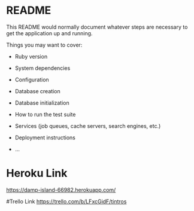 # README

This README would normally document whatever steps are necessary to get the
application up and running.

Things you may want to cover:

* Ruby version

* System dependencies

* Configuration

* Database creation

* Database initialization

* How to run the test suite

* Services (job queues, cache servers, search engines, etc.)

* Deployment instructions

* ...

# Heroku Link
https://damp-island-66982.herokuapp.com/

#Trello Link
https://trello.com/b/LFxcGidF/tintros
